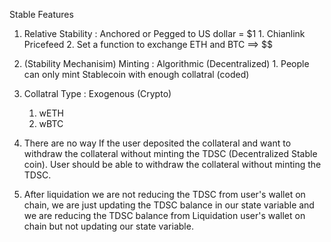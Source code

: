 Stable Features
1. Relative Stability : Anchored or Pegged to US dollar = $1
        1. Chianlink Pricefeed
        2. Set a function to exchange ETH and BTC ==> $$
2. (Stability Mechanisim) Minting : Algorithmic (Decentralized)
        1. People can only mint Stablecoin with enough collatral (coded)
3. Collatral Type : Exogenous (Crypto)
    1. wETH
    2. wBTC

4. There are no way If the user deposited the collateral and want to withdraw the collateral without minting the TDSC (Decentralized Stable coin). User should be able to withdraw the collateral without minting the TDSC. 

5. After liquidation we are not reducing the TDSC from user's wallet on chain, we are just updating the TDSC balance in our state variable and we are reducing the TDSC balance from Liquidation user's wallet on chain but not updating our state variable.